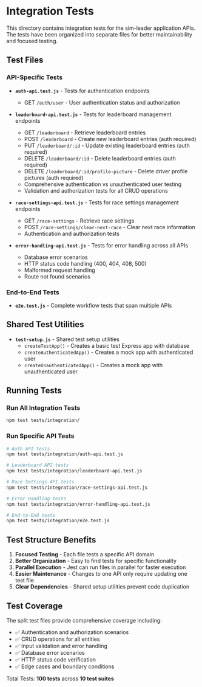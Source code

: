 # Integration Tests

This directory contains integration tests for the sim-leader application APIs. The tests have been organized into separate files for better maintainability and focused testing.

## Test Files

### API-Specific Tests

- **`auth-api.test.js`** - Tests for authentication endpoints
  - GET `/auth/user` - User authentication status and authorization

- **`leaderboard-api.test.js`** - Tests for leaderboard management endpoints
  - GET `/leaderboard` - Retrieve leaderboard entries
  - POST `/leaderboard` - Create new leaderboard entries (auth required)
  - PUT `/leaderboard/:id` - Update existing leaderboard entries (auth required)
  - DELETE `/leaderboard/:id` - Delete leaderboard entries (auth required)
  - DELETE `/leaderboard/:id/profile-picture` - Delete driver profile pictures (auth required)
  - Comprehensive authentication vs unauthenticated user testing
  - Validation and authorization tests for all CRUD operations

- **`race-settings-api.test.js`** - Tests for race settings management endpoints
  - GET `/race-settings` - Retrieve race settings
  - POST `/race-settings/clear-next-race` - Clear next race information
  - Authentication and authorization tests

- **`error-handling-api.test.js`** - Tests for error handling across all APIs
  - Database error scenarios
  - HTTP status code handling (400, 404, 408, 500)
  - Malformed request handling
  - Route not found scenarios

### End-to-End Tests

- **`e2e.test.js`** - Complete workflow tests that span multiple APIs

## Shared Test Utilities

- **`test-setup.js`** - Shared test setup utilities
  - `createTestApp()` - Creates a basic test Express app with database
  - `createAuthenticatedApp()` - Creates a mock app with authenticated user
  - `createUnauthenticatedApp()` - Creates a mock app with unauthenticated user

## Running Tests

### Run All Integration Tests

```bash
npm test tests/integration/
```

### Run Specific API Tests

```bash
# Auth API tests
npm test tests/integration/auth-api.test.js

# Leaderboard API tests
npm test tests/integration/leaderboard-api.test.js

# Race Settings API tests
npm test tests/integration/race-settings-api.test.js

# Error Handling tests
npm test tests/integration/error-handling-api.test.js

# End-to-End tests
npm test tests/integration/e2e.test.js
```

## Test Structure Benefits

1. **Focused Testing** - Each file tests a specific API domain
2. **Better Organization** - Easy to find tests for specific functionality
3. **Parallel Execution** - Jest can run files in parallel for faster execution
4. **Easier Maintenance** - Changes to one API only require updating one test file
5. **Clear Dependencies** - Shared setup utilities prevent code duplication

## Test Coverage

The split test files provide comprehensive coverage including:

- ✅ Authentication and authorization scenarios
- ✅ CRUD operations for all entities
- ✅ Input validation and error handling
- ✅ Database error scenarios
- ✅ HTTP status code verification
- ✅ Edge cases and boundary conditions

Total Tests: **100 tests** across **10 test suites**
